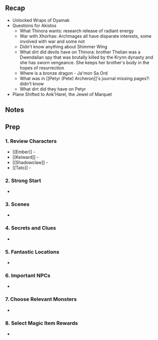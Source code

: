 
## Recap

* Unlocked Wraps of Dyamak
* Questions for Akistos
	* What Thinora wants: research release of radiant energy
	* War with Xhorhas: Archmages all have disparate interests, some involved with war and some not
	* Didn't know anything about Shimmer Wing
	* What dirt did devils have on Thinora: brother Thelian was a Dwendalian spy that was brutally killed by the Krynn dynasty and she has sworn vengeance. She keeps her brother's body in the hopes of resurrection
	* Where is a bronze dragon - Ja'mon Sa Ord
	* What was in [[Petyr (Pete) Archeron]]'s journal missing pages?: didn't know
	* What dirt did they have on Petyr 
* Plane Shifted to Ank'Harel, the Jewel of Marquet

## Notes
## Prep
### 1. Review Characters

* [[Ember]] - 
* [[Kelward]] -
* [[Shadowclaw]] - 
* [[Tato]] - 

### 2. Strong Start

* 

### 3. Scenes

* 

### 4. Secrets and Clues

* 

### 5. Fantastic Locations

* 

### 6. Important NPCs

* 

### 7. Choose Relevant Monsters

* 

### 8. Select Magic Item Rewards

* 
